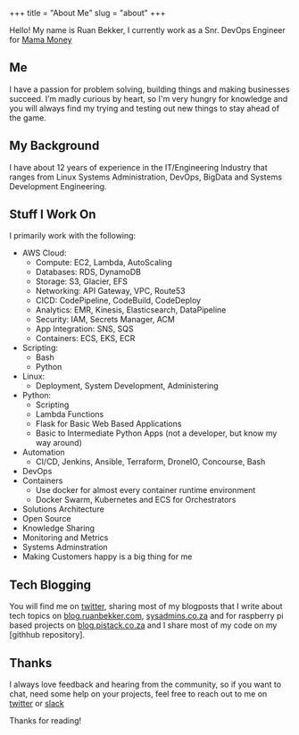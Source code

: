 +++
title = "About Me"
slug = "about"
+++

Hello! My name is Ruan Bekker, I currently work as a Snr. DevOps Engineer for [Mama Money](https://www.mamamoney.co.za)

## Me

I have a passion for problem solving, building things and making businesses succeed. I’m madly curious by heart, so I'm very hungry for knowledge and you will always find my trying and testing out new things to stay ahead of the game.

## My Background

I have about 12 years of experience in the IT/Engineering Industry that ranges from Linux Systems Administration, DevOps, BigData and Systems Development Engineering.

## Stuff I Work On

I primarily work with the following:

* AWS Cloud: 
  * Compute: EC2, Lambda, AutoScaling
  * Databases: RDS, DynamoDB
  * Storage: S3, Glacier, EFS
  * Networking: API Gateway, VPC, Route53
  * CICD: CodePipeline, CodeBuild, CodeDeploy
  * Analytics: EMR, Kinesis, Elasticsearch, DataPipeline
  * Security: IAM, Secrets Manager, ACM
  * App Integration: SNS, SQS
  * Containers: ECS, EKS, ECR
* Scripting:
  * Bash
  * Python
* Linux:
  * Deployment, System Development, Administering
* Python:
  * Scripting
  * Lambda Functions
  * Flask for Basic Web Based Applications
  * Basic to Intermediate Python Apps (not a developer, but know my way around)
* Automation
  * CI/CD, Jenkins, Ansible, Terraform, DroneIO, Concourse, Bash
* DevOps
* Containers
  * Use docker for almost every container runtime environment
  * Docker Swarm, Kubernetes and ECS for Orchestrators
* Solutions Architecture
* Open Source
* Knowledge Sharing
* Monitoring and Metrics
* Systems Adminstration 
* Making Customers happy is a big thing for me

## Tech Blogging

You will find me on [twitter](https://twitter.com/ruanbekker), sharing most of my blogposts that I write about tech topics on [blog.ruanbekker.com](https://blog.ruanbekker.com), [sysadmins.co.za](https://sysadmins.co.za) and for raspberry pi based projects on [blog.pistack.co.za](https://blog.pistack.co.za) and I share most of my code on my [githhub repository].

## Thanks

I always love feedback and hearing from the community, so if you want to chat, need some help on your projects, feel free to reach out to me on [twitter](https://twitter.com/ruanbekker) or [slack](http://linux-hackers-slack.herokuapp.com)

Thanks for reading!
